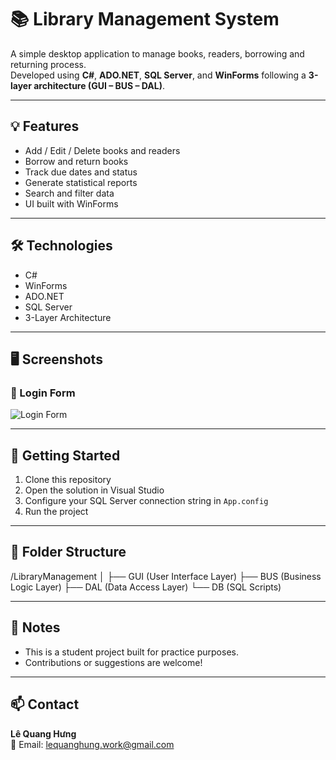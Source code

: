 # 📚 Library Management System

A simple desktop application to manage books, readers, borrowing and returning process.  
Developed using **C#**, **ADO.NET**, **SQL Server**, and **WinForms** following a **3-layer architecture (GUI – BUS – DAL)**.

---

## 💡 Features

- Add / Edit / Delete books and readers
- Borrow and return books
- Track due dates and status
- Generate statistical reports
- Search and filter data
- UI built with WinForms

---

## 🛠️ Technologies

- C#
- WinForms
- ADO.NET
- SQL Server
- 3-Layer Architecture

---

## 🖥️ Screenshots

### 📘 Login Form
![Login Form]((https://github.com/chishiya2309/WF_LibraryManagement/blob/07861958bcc10d3aa1d1ed47085cf146608e81c4/screenshots/login_form.png))

---

## 🚀 Getting Started

1. Clone this repository
2. Open the solution in Visual Studio
3. Configure your SQL Server connection string in `App.config`
4. Run the project

---

## 📁 Folder Structure

/LibraryManagement │ ├── GUI (User Interface Layer) ├── BUS (Business Logic Layer) ├── DAL (Data Access Layer) └── DB (SQL Scripts)

---

## 📌 Notes

- This is a student project built for practice purposes.
- Contributions or suggestions are welcome!

---

## 📫 Contact

**Lê Quang Hưng**  
📧 Email: lequanghung.work@gmail.com
